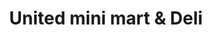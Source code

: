 ---
title: "United mini mart & Deli"
url: /las-vegas/united-mini-mart-and-deli/
shop: convenience
---